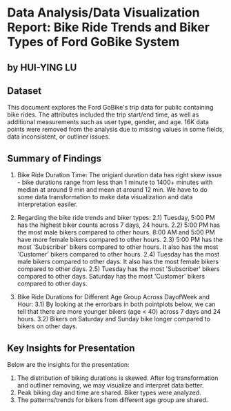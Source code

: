 # Data Analysis/Data Visualization Report: Bike Ride Trends and Biker Types of Ford GoBike System 
## by HUI-YING LU


## Dataset
This document explores the Ford GoBike's trip data for public containing bike rides. The attributes included the trip start/end time, as well as additional measurements such as user type, gender, and age. 16K data points were removed from the analysis due to missing values in some fields, data inconsistent, or outliner issues.


## Summary of Findings
1. Bike Ride Duration Time: The origianl duration data has right skew issue - bike durations range from less than 1 minute to 1400+ minutes with median at around 9 min and mean at around 12 min.
We have to do some data transformation to make data visualization and data interpretation easiler.

2. Regarding the bike ride trends and biker types:
2.1) Tuesday, 5:00 PM has the highest biker counts across 7 days, 24 hours.
2.2) 5:00 PM has the most male bikers compared to other hours. 8:00 AM and 5:00 PM have more female bikers compared to other hours.
2.3) 5:00 PM has the most 'Subscriber' bikers compared to other hours. It also has the most 'Customer' bikers compared to other hours.
2.4) Tuesday has the most male bikers compared to other days. It also has the most female bikers compared to other days.
2.5) Tuesday has the most 'Subscriber' bikers compared to other days. Saturday has the most 'Customer' bikers compared to other days.

3) Bike Ride Durations for Different Age Group Across DayofWeek and Hour:
3.1) By looking at the errorbars in both pointplots below, we can tell that there are more younger bikers (age < 40) across 7 days and 24 hours.
3.2) Bikers on Saturday and Sunday bike longer compared to bikers on other days.

## Key Insights for Presentation
Below are the insights for the presentation:
1) The distribution of biking durations is skewed. After log transformation and outliner removing, we may visualize and interpret data better.
2)  Peak biking day and time are shared. Biker types were analyzed.
3) The patterns/trends for bikers from different age group are shared. 
